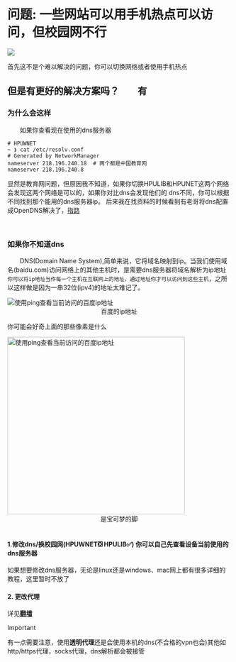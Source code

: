 # 问题: 一些网站可以用手机热点可以访问，但校园网不行

<img src="../../assets/campus/error.png" loading="lazy">


首先这不是个难以解决的问题，你可以切换网络或者使用手机热点

## 但是有更好的解决方案吗？&emsp;&emsp;有

### 为什么会这样

&emsp;&emsp;如果你查看现在使用的dns服务器

```shell
# HPUWNET
~ ❯ cat /etc/resolv.conf
# Generated by NetworkManager
nameserver 218.196.240.18  # 两个都是中国教育网
nameserver 218.196.240.8

```

显然是教育网问题，但原因我不知道，如果你切换HPULIB和HPUNET这两个网络会发现这两个网络是可以的，如果你对比dns会发现他们的
dns不同，你可以根据不同找到那个能用的dns服务器ip。
后来我在找资料的时候看到有老哥将dns配置成OpenDNS解决了，[指路](https://bbs.archlinuxcn.org/viewtopic.php?id=5129)


<br>

### 如果你不知道dns

&emsp;&emsp;DNS(Domain Name System),简单来说，它将域名映射到ip。当我们使用域名(baidu.com)访问网络上的其他主机时，是需要dns服务器将域名解析为ip地址
`你可以将ip地址当作每一个主机在互联网上的地址，通过地址你才可以访问到这些主机`，之所以这样做是因为一串32位(ipv4)的地址太难记了。

<img src="../../assets/campus/img.png" alt="使用ping查看当前访问的百度ip地址" loading="lazy">

<center> 百度的ip地址 </center>

你可能会好奇上面的那些像素是什么

<img src="../../assets/campus/pokemon.png" alt="使用ping查看当前访问的百度ip地址" width="400" loading="lazy">

<center> 是宝可梦的脚 </center>


<br>

#### 1.修改dns/换校园网(HPUWNET❎  HPULIB✅)  你可以自己先查看设备当前使用的dns服务器
如果想要修改dns服务器，无论是linux还是windows、mac网上都有很多详细的教程，这里暂时不放了
#### 2. 更改代理
详见[**翻墙**](../essentialTools/ladder.md)

> [!important]
> 有一点需要注意，使用**透明代理**还是会使用本机的dns(不合格的vpn也会)其他如http/https代理，socks代理，dns解析都会被接管
